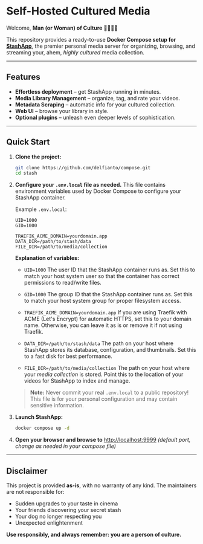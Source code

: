 # Self-Hosted Cultured Media

Welcome, **Man (or Woman) of Culture** 👨‍🎨👩‍🎨

This repository provides a ready-to-use **Docker Compose setup for [StashApp](https://stashapp.cc/)**, the premier personal media server for organizing, browsing, and streaming your, ahem, *highly cultured* media collection.

---

## Features

- **Effortless deployment** – get StashApp running in minutes.
- **Media Library Management** – organize, tag, and rate your videos.
- **Metadata Scraping** – automatic info for your cultured collection.
- **Web UI** – browse your library in style.
- **Optional plugins** – unleash even deeper levels of sophistication.

---

## Quick Start

1. **Clone the project:**
   ```bash
   git clone https://github.com/delfianto/compose.git
   cd stash
   ```

2. **Configure your `.env.local` file as needed.**
   This file contains environment variables used by Docker Compose to configure your StashApp container.

   Example `.env.local`:
   ```env
   UID=1000
   GID=1000

   TRAEFIK_ACME_DOMAIN=yourdomain.app
   DATA_DIR=/path/to/stash/data
   FILE_DIR=/path/to/media/collection
   ```

   **Explanation of variables:**

   - `UID=1000`
     The user ID that the StashApp container runs as.
     Set this to match your host system user so that the container has correct permissions to read/write files.

   - `GID=1000`
     The group ID that the StashApp container runs as.
     Set this to match your host system group for proper filesystem access.

   - `TRAEFIK_ACME_DOMAIN=yourdomain.app`
     If you are using Traefik with ACME (Let's Encrypt) for automatic HTTPS, set this to your domain name.
     Otherwise, you can leave it as is or remove it if not using Traefik.

   - `DATA_DIR=/path/to/stash/data`
     The path on your host where StashApp stores its database, configuration, and thumbnails.
     Set this to a fast disk for best performance.

   - `FILE_DIR=/path/to/media/collection`
     The path on your host where your *media collection* is stored.
     Point this to the location of your videos for StashApp to index and manage.

   > **Note:** Never commit your real `.env.local` to a public repository!
   > This file is for your personal configuration and may contain sensitive information.

3. **Launch StashApp:**
   ```bash
   docker compose up -d
   ```

4. **Open your browser and browse to** [http://localhost:9999](http://localhost:9999)
   *(default port, change as needed in your compose file)*

---

## Disclaimer

This project is provided **as-is**, with no warranty of any kind.
The maintainers are not responsible for:

- Sudden upgrades to your taste in cinema
- Your friends discovering your secret stash
- Your dog no longer respecting you
- Unexpected enlightenment

**Use responsibly, and always remember: you are a person of culture.**
